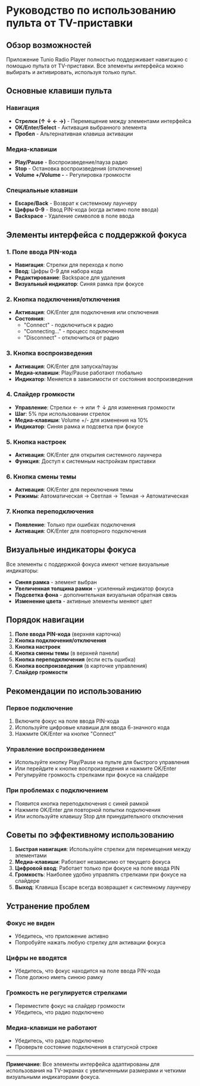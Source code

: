 # Руководство по использованию пульта от TV-приставки

## Обзор возможностей

Приложение Tunio Radio Player полностью поддерживает навигацию с помощью пульта от TV-приставки. Все элементы интерфейса можно выбирать и активировать, используя только пульт.

## Основные клавиши пульта

### Навигация
- **Стрелки (↑ ↓ ← →)** - Перемещение между элементами интерфейса
- **OK/Enter/Select** - Активация выбранного элемента
- **Пробел** - Альтернативная клавиша активации

### Медиа-клавиши
- **Play/Pause** - Воспроизведение/пауза радио
- **Stop** - Остановка воспроизведения (отключение)
- **Volume +/Volume -** - Регулировка громкости

### Специальные клавиши
- **Escape/Back** - Возврат к системному лаунчеру
- **Цифры 0-9** - Ввод PIN-кода (когда активно поле ввода)
- **Backspace** - Удаление символов в поле ввода

## Элементы интерфейса с поддержкой фокуса

### 1. Поле ввода PIN-кода
- **Навигация**: Стрелки для перехода к полю
- **Ввод**: Цифры 0-9 для набора кода
- **Редактирование**: Backspace для удаления
- **Визуальный индикатор**: Синяя рамка при фокусе

### 2. Кнопка подключения/отключения
- **Активация**: OK/Enter для подключения или отключения
- **Состояния**: 
  - "Connect" - подключиться к радио
  - "Connecting..." - процесс подключения
  - "Disconnect" - отключиться от радио

### 3. Кнопка воспроизведения
- **Активация**: OK/Enter для запуска/паузы
- **Медиа-клавиши**: Play/Pause работают глобально
- **Индикатор**: Меняется в зависимости от состояния воспроизведения

### 4. Слайдер громкости
- **Управление**: Стрелки ← → или ↑ ↓ для изменения громкости
- **Шаг**: 5% при использовании стрелок
- **Медиа-клавиши**: Volume +/- для изменения на 10%
- **Индикатор**: Синяя рамка и подсветка при фокусе

### 5. Кнопка настроек
- **Активация**: OK/Enter для открытия системного лаунчера
- **Функция**: Доступ к системным настройкам приставки

### 6. Кнопка смены темы
- **Активация**: OK/Enter для переключения темы
- **Режимы**: Автоматическая → Светлая → Темная → Автоматическая

### 7. Кнопка переподключения
- **Появление**: Только при ошибках подключения
- **Активация**: OK/Enter для повторного подключения

## Визуальные индикаторы фокуса

Все элементы с поддержкой фокуса имеют четкие визуальные индикаторы:

- **Синяя рамка** - элемент выбран
- **Увеличенная толщина рамки** - усиленный индикатор фокуса
- **Подсветка фона** - дополнительная визуальная обратная связь
- **Изменение цвета** - активные элементы меняют цвет

## Порядок навигации

1. **Поле ввода PIN-кода** (верхняя карточка)
2. **Кнопка подключения/отключения** 
3. **Кнопка настроек**
4. **Кнопка смены темы** (в верхней панели)
5. **Кнопка переподключения** (если есть ошибка)
6. **Кнопка воспроизведения** (в карточке управления)
7. **Слайдер громкости**

## Рекомендации по использованию

### Первое подключение
1. Включите фокус на поле ввода PIN-кода
2. Используйте цифровые клавиши для ввода 6-значного кода
3. Нажмите OK/Enter на кнопке "Connect"

### Управление воспроизведением
- Используйте кнопку Play/Pause на пульте для быстрого управления
- Или перейдите к кнопке воспроизведения и нажмите OK/Enter
- Регулируйте громкость стрелками при фокусе на слайдере

### При проблемах с подключением
- Появится кнопка переподключения с синей рамкой
- Нажмите OK/Enter для повторной попытки подключения
- Или используйте клавишу Stop для принудительного отключения

## Советы по эффективному использованию

1. **Быстрая навигация**: Используйте стрелки для перемещения между элементами
2. **Медиа-клавиши**: Работают независимо от текущего фокуса
3. **Цифровой ввод**: Работает только при фокусе на поле ввода PIN
4. **Громкость**: Наиболее удобно управлять стрелками при фокусе на слайдере
5. **Выход**: Клавиша Escape всегда возвращает к системному лаунчеру

## Устранение проблем

### Фокус не виден
- Убедитесь, что приложение активно
- Попробуйте нажать любую стрелку для активации фокуса

### Цифры не вводятся
- Убедитесь, что фокус находится на поле ввода PIN-кода
- Поле должно иметь синюю рамку

### Громкость не регулируется стрелками
- Переместите фокус на слайдер громкости
- Убедитесь, что радио подключено

### Медиа-клавиши не работают
- Убедитесь, что радио подключено
- Проверьте состояние подключения в статусной строке

---

**Примечание**: Все элементы интерфейса адаптированы для использования на TV-экранах с увеличенными размерами и четкими визуальными индикаторами фокуса. 
